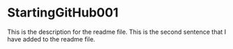 # StartingGitHub001

This is the description for the readme file.
This is the second sentence that I have added to the readme file.